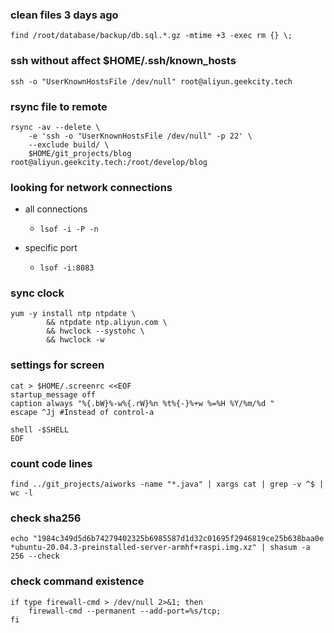 ### clean files 3 days ago

```shell
find /root/database/backup/db.sql.*.gz -mtime +3 -exec rm {} \;
```

### ssh without affect $HOME/.ssh/known_hosts

```shell
ssh -o "UserKnownHostsFile /dev/null" root@aliyun.geekcity.tech
```

### rsync file to remote

```shell
rsync -av --delete \
    -e 'ssh -o "UserKnownHostsFile /dev/null" -p 22' \
    --exclude build/ \
    $HOME/git_projects/blog root@aliyun.geekcity.tech:/root/develop/blog
```

### looking for network connections

* all connections
    + ```shell
      lsof -i -P -n
      ```
* specific port
    + ```shell
      lsof -i:8083
      ```

### sync clock

```shell
yum -y install ntp ntpdate \
        && ntpdate ntp.aliyun.com \
        && hwclock --systohc \
        && hwclock -w
```

### settings for screen

```shell
cat > $HOME/.screenrc <<EOF
startup_message off
caption always "%{.bW}%-w%{.rW}%n %t%{-}%+w %=%H %Y/%m/%d "
escape ^Jj #Instead of control-a

shell -$SHELL
EOF
```

### count code lines

```shell
find ../git_projects/aiworks -name "*.java" | xargs cat | grep -v ^$ | wc -l
```

### check sha256

```shell
echo "1984c349d5d6b74279402325b6985587d1d32c01695f2946819ce25b638baa0e *ubuntu-20.04.3-preinstalled-server-armhf+raspi.img.xz" | shasum -a 256 --check
```

### check command existence

```shell
if type firewall-cmd > /dev/null 2>&1; then 
    firewall-cmd --permanent --add-port=%s/tcp; 
fi
```